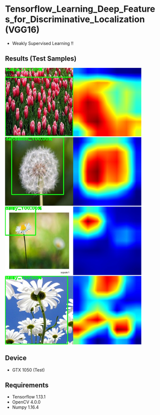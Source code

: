 # Tensorflow_Learning_Deep_Features_for_Discriminative_Localization (VGG16)
- Weakly Supervised Learning !!

## Results (Test Samples)
![result](./results/738207467_fc59cfcd9b_z.jpg)
![result](./results/9029297232_de50698e2f_n.jpg)
![result](./results/6323721068_3d3394af6d_n.jpg)
![result](./results/8120563761_ed5620664f_m.jpg)

## Device
- GTX 1050 (Test)

## Requirements
- Tensorflow 1.13.1
- OpenCV 4.0.0
- Numpy 1.16.4
